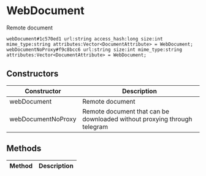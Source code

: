 # WebDocument
Remote document

```
webDocument#1c570ed1 url:string access_hash:long size:int mime_type:string attributes:Vector<DocumentAttribute> = WebDocument;
webDocumentNoProxy#f9c8bcc6 url:string size:int mime_type:string attributes:Vector<DocumentAttribute> = WebDocument;
```

## Constructors
| Constructor | Description |
| ---- | ----------- |
| webDocument | Remote document |
| webDocumentNoProxy | Remote document that can be downloaded without proxying through telegram |


## Methods
| Method | Description |
| ---- | ----------- |


